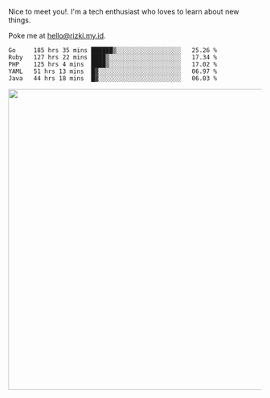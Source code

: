 Nice to meet you!. I'm a tech enthusiast who loves to learn about new things.

Poke me at hello@rizki.my.id.


<!--START_SECTION:waka-->
```text
Go     185 hrs 35 mins ██████▒░░░░░░░░░░░░░░░░░░   25.26 % 
Ruby   127 hrs 22 mins ████▒░░░░░░░░░░░░░░░░░░░░   17.34 % 
PHP    125 hrs 4 mins  ████▒░░░░░░░░░░░░░░░░░░░░   17.02 % 
YAML   51 hrs 13 mins  █▓░░░░░░░░░░░░░░░░░░░░░░░   06.97 % 
Java   44 hrs 18 mins  █▓░░░░░░░░░░░░░░░░░░░░░░░   06.03 % 
```
<!--END_SECTION:waka-->

<img src="https://wakatime.com/share/@ede1b5fe-26f6-497d-825a-950073cfc3ad/c06cf848-b878-4e08-bd28-44e364e9aa64.png" width="600" />
